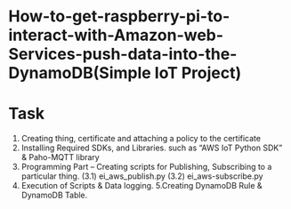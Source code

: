 # How-to-get-raspberry-pi-to-interact-with-Amazon-web-Services-push-data-into-the-DynamoDB(Simple IoT Project)
# Task
 1. Creating thing, certificate and attaching a policy to the certificate
 2. Installing Required SDKs, and Libraries. such as “AWS IoT Python SDK” & Paho-MQTT library
 3. Programming Part – Creating scripts for Publishing, Subscribing to a particular thing.
(3.1) ei_aws_publish.py
(3.2) ei_aws-subscribe.py
 4. Execution of Scripts & Data logging.
 5.Creating DynamoDB Rule & DynamoDB Table.


